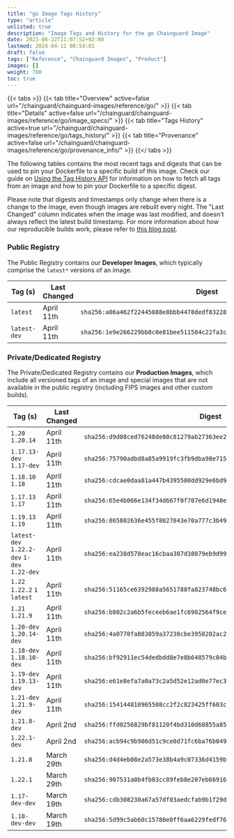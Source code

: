```yaml
---
title: "go Image Tags History"
type: "article"
unlisted: true
description: "Image Tags and History for the go Chainguard Image"
date: 2023-06-22T11:07:52+02:00
lastmod: 2024-04-12 00:54:01
draft: false
tags: ["Reference", "Chainguard Images", "Product"]
images: []
weight: 700
toc: true
---
```


{{< tabs >}}
{{< tab title="Overview" active=false url="/chainguard/chainguard-images/reference/go/" >}}
{{< tab title="Details" active=false url="/chainguard/chainguard-images/reference/go/image_specs/" >}}
{{< tab title="Tags History" active=true url="/chainguard/chainguard-images/reference/go/tags_history/" >}}
{{< tab title="Provenance" active=false url="/chainguard/chainguard-images/reference/go/provenance_info/" >}}
{{</ tabs >}}

The following tables contains the most recent tags and digests that can be used to pin your Dockerfile to a specific build of this image. Check our guide on [Using the Tag History API](/chainguard/chainguard-images/using-the-tag-history-api/) for information on how to fetch all tags from an image and how to pin your Dockerfile to a specific digest.

Please note that digests and timestamps only change when there is a change to the image, even though images are rebuilt every night. The "Last Changed" column indicates when the image was last modified, and doesn't always reflect the latest build timestamp. For more information about how our reproducible builds work, please refer to [this blog post](https://www.chainguard.dev/unchained/reproducing-chainguards-reproducible-image-builds).

### Public Registry
The Public Registry contains our **Developer Images**, which typically comprise the `latest*` versions of an image.

| Tag (s)       | Last Changed | Digest                                                                    |
|---------------|--------------|---------------------------------------------------------------------------|
|  `latest`     | April 11th   | `sha256:a06a462f22445088e8bbb4478dedf83228af0db9003cd4f4cde5981694bc3d3d` |
|  `latest-dev` | April 11th   | `sha256:1e9e266229bb8c0e81bee511584c22fa3ccbc6a314721e856ec89585f0a801fa` |


### Private/Dedicated Registry
The Private/Dedicated Registry contains our **Production Images**, which include all versioned tags of an image and special images that are not available in the public registry (including FIPS images and other custom builds).

| Tag (s)                                       | Last Changed | Digest                                                                    |
|-----------------------------------------------|--------------|---------------------------------------------------------------------------|
|  `1.20` `1.20.14`                             | April 11th   | `sha256:d9d08ced76248de80c81279ab27363ee22a07f13841570016b66708ef61d52cf` |
|  `1.17.13-dev` `1.17-dev`                     | April 11th   | `sha256:75790adbd8a85a9919fc3fb9dba98e7155964a3003c979644a36c6316093363e` |
|  `1.18.10` `1.18`                             | April 11th   | `sha256:cdcae0daa81a447b4395500dd929e6bd9ff816036ac76eea6e9102b3ea9376f6` |
|  `1.17.13` `1.17`                             | April 11th   | `sha256:65e4b066e134f34d667f0f707e6d1940e56925508fb42b357a1d548f66a7ed92` |
|  `1.19.13` `1.19`                             | April 11th   | `sha256:865802636e455f8027843e70a777c3b49eaf498f2b02504776c0c556ce5b8140` |
|  `latest-dev` `1.22.2-dev` `1-dev` `1.22-dev` | April 11th   | `sha256:ea238d578eac16cbaa387d38079eb9d99d25256af1ae25f6a78a4fcdd93f381f` |
|  `1.22` `1.22.2` `1` `latest`                 | April 11th   | `sha256:51165ce6392988a5651788fa823748bc600b06c2ecba7b9a249aff4858718bc0` |
|  `1.21` `1.21.9`                              | April 11th   | `sha256:b802c2a6b5feceeb6ae1fc6902564f9ce0d98493968de624c76c0b6c0d8e5d50` |
|  `1.20-dev` `1.20.14-dev`                     | April 11th   | `sha256:4a0770fa883059a37238cbe3958202ac21af5f24bec99c0e66638e1741138dca` |
|  `1.18-dev` `1.18.10-dev`                     | April 11th   | `sha256:bf92911ec54dedbdd8e7e8b648579c04b5e74df888f32c3ebed86ced51cbdea2` |
|  `1.19-dev` `1.19.13-dev`                     | April 11th   | `sha256:e61e8efa7a0a73c2a5d52e12ad0e77ec31c7008dd1791f7438bb8e8cc8954ec4` |
|  `1.21-dev` `1.21.9-dev`                      | April 11th   | `sha256:154144810965508cc2f2c823425ff603c8470d2fcab3cd7d9fbf50e26c04792f` |
|  `1.21.8-dev`                                 | April 2nd    | `sha256:ffd0256829bf81120f4bd310d68855a85e0c44103fc958272c8b514659a0c9cc` |
|  `1.22.1-dev`                                 | April 2nd    | `sha256:acb94c9b906d51c9ce0d71fc6ba76b049675753c96d7456043afe154493dbccc` |
|  `1.21.8`                                     | March 29th   | `sha256:d4d4eb08e2a573e38b4a9c07336d4159bf93db29314f061ee99e0538d642b39b` |
|  `1.22.1`                                     | March 29th   | `sha256:907531a0b4fb03cc89feb8e207eb669166adf19707d6a8721767141d56f47d58` |
|  `1.17-dev-dev`                               | March 19th   | `sha256:cdb308230a67a57df03aedcfab9b1f29d6f5528c24cda754d039d6e5d447a92f` |
|  `1.18-dev-dev`                               | March 19th   | `sha256:5d99c5ab60c15780e0ff6aa6229fedf761772afd260a01bab33ad3895a195521` |

